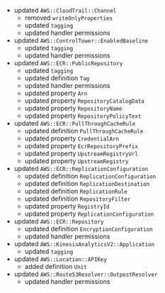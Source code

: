 - updated `AWS::CloudTrail::Channel`
  - removed `writeOnlyProperties`
  - updated `tagging`
  - updated handler permissions
- updated `AWS::ControlTower::EnabledBaseline`
  - updated `tagging`
  - updated handler permissions
- updated `AWS::ECR::PublicRepository`
  - updated `tagging`
  - updated definition `Tag`
  - updated handler permissions
  - updated property `Arn`
  - updated property `RepositoryCatalogData`
  - updated property `RepositoryName`
  - updated property `RepositoryPolicyText`
- updated `AWS::ECR::PullThroughCacheRule`
  - updated definition `PullThroughCacheRule`
  - updated property `CredentialArn`
  - updated property `EcrRepositoryPrefix`
  - updated property `UpstreamRegistryUrl`
  - updated property `UpstreamRegistry`
- updated `AWS::ECR::ReplicationConfiguration`
  - updated definition `ReplicationConfiguration`
  - updated definition `ReplicationDestination`
  - updated definition `ReplicationRule`
  - updated definition `RepositoryFilter`
  - updated property `RegistryId`
  - updated property `ReplicationConfiguration`
- updated `AWS::ECR::Repository`
  - updated definition `EncryptionConfiguration`
  - updated handler permissions
- updated `AWS::KinesisAnalyticsV2::Application`
  - updated `tagging`
- updated `AWS::Location::APIKey`
  - added definition `Unit`
- updated `AWS::Route53Resolver::OutpostResolver`
  - updated handler permissions
